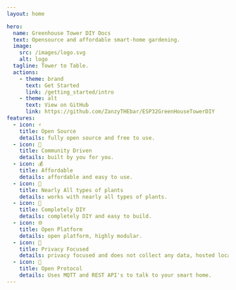 ```yaml
---
layout: home

hero:
  name: Greenhouse Tower DIY Docs
  text: Opensource and affordable smart-home gardening.
  image:
    src: /images/logo.svg
    alt: logo
  tagline: Tower to Table.
  actions:
    - theme: brand
      text: Get Started
      link: /getting_started/intro
    - theme: alt
      text: View on GitHub
      link: https://github.com/ZanzyTHEbar/ESP32GreenHouseTowerDIY
features:
  - icon: ⚡️
    title: Open Source
    details: fully open source and free to use.
  - icon: 🎉
    title: Community Driven
    details: built by you for you.
  - icon: 💰
    title: Affordable
    details: affordable and easy to use.
  - icon: 🌱
    title: Nearly All types of plants
    details: works with nearly all types of plants.
  - icon: 🔨
    title: Completely DIY
    details: completely DIY and easy to build.
  - icon: 🌐
    title: Open Platform
    details: open platform, highly modular.
  - icon: 🔏
    title: Privacy Focused
    details: privacy focused and does not collect any data, hosted locally.
  - icon: 📡
    title: Open Protocol
    details: Uses MQTT and REST API's to talk to your smart home.
---
```

